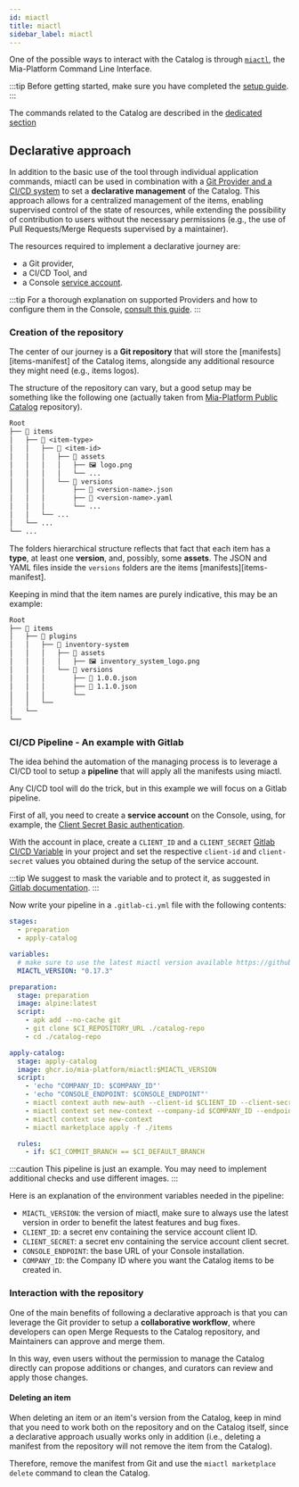 ```yaml
---
id: miactl
title: miactl
sidebar_label: miactl
---
```


One of the possible ways to interact with the Catalog is through [`miactl`](/cli/miactl/10_overview.md), the Mia-Platform Command Line Interface. 

:::tip
Before getting started, make sure you have completed the [setup guide](/cli/miactl/20_setup.md).
:::

The commands related to the Catalog are described in the [dedicated section](/cli/miactl/30_commands.md#marketplace)

## Declarative approach

In addition to the basic use of the tool through individual application commands, miactl can be used in combination with a [Git Provider and a CI/CD system](/console/company-configuration/providers/overview.md) to set a **declarative management** of the Catalog. This approach allows for a centralized management of the items, enabling supervised control of the state of resources, while extending the possibility of contribution to users without the necessary permissions (e.g., the use of Pull Requests/Merge Requests supervised by a maintainer).

The resources required to implement a declarative journey are:

- a Git provider,
- a CI/CD Tool, and
- a Console [service account](/development_suite/identity-and-access-management/manage-service-accounts.md).

:::tip
For a thorough explanation on supported Providers and how to configure them in the Console, [consult this guide](/console/company-configuration/providers/configure-provider.mdx).
:::

### Creation of the repository

The center of our journey is a **Git repository** that will store the [manifests][items-manifest] of the Catalog items, alongside any additional resource they might need (e.g., items logos).

The structure of the repository can vary, but a good setup may be something like the following one (actually taken from [Mia-Platform Public Catalog](https://github.com/mia-platform-marketplace/public-catalog) repository).

```txt
Root
├── 📁 items
│   ├── 📁 <item-type>
│   │   ├── 📁 <item-id>
│   │   │   ├── 📁 assets
│   │   │   │   ├── 🖼️ logo.png
│   │   │   │   └── ...
│   │   │   └── 📁 versions
│   │   │       ├── 📄 <version-name>.json
│   │   │       ├── 📄 <version-name>.yaml
│   │   │       └── ...
│   │   └── ...
│   └── ...
└── ...
```

The folders hierarchical structure reflects that fact that each item has a **type**, at least one **version**, and, possibly, some **assets**. The JSON and YAML files inside the `versions` folders are the items [manifests][items-manifest].

Keeping in mind that the item names are purely indicative, this may be an example:

```txt
Root
├── 📁 items
│   ├── 📁 plugins
│   │   ├── 📁 inventory-system
│   │   │   ├── 📁 assets
│   │   │   │   ├── 🖼️ inventory_system_logo.png
│   │   │   └── 📁 versions
│   │   │       ├── 📄 1.0.0.json
│   │   │       ├── 📄 1.1.0.json
│   │   │       └── 
│   │   └── 
│   └──
└──
```

### CI/CD Pipeline - An example with Gitlab

The idea behind the automation of the managing process is to leverage a CI/CD tool to setup a **pipeline** that will apply all the manifests using miactl.

Any CI/CD tool will do the trick, but in this example we will focus on a Gitlab pipeline.

First of all, you need to create a **service account** on the Console, using, for example, the [Client Secret Basic authentication](/development_suite/identity-and-access-management/manage-service-accounts.md#adding-a-service-account). 

With the account in place, create a `CLIENT_ID` and a `CLIENT_SECRET` [Gitlab CI/CD Variable](https://docs.gitlab.com/ee/ci/variables/) in your project and set the respective `client-id` and `client-secret` values you obtained during the setup of the service account.

:::tip
We suggest to mask the variable and to protect it, as suggested in [Gitlab documentation](https://docs.gitlab.com/ee/ci/variables/#cicd-variable-security).
:::

Now write your pipeline in a `.gitlab-ci.yml` file with the following contents:

```yaml
stages:
  - preparation
  - apply-catalog

variables:
  # make sure to use the latest miactl version available https://github.com/mia-platform/miactl/releases
  MIACTL_VERSION: "0.17.3"  

preparation:
  stage: preparation
  image: alpine:latest
  script:
    - apk add --no-cache git
    - git clone $CI_REPOSITORY_URL ./catalog-repo
    - cd ./catalog-repo

apply-catalog:
  stage: apply-catalog
  image: ghcr.io/mia-platform/miactl:$MIACTL_VERSION
  script:
    - 'echo "COMPANY_ID: $COMPANY_ID"'
    - 'echo "CONSOLE_ENDPOINT: $CONSOLE_ENDPOINT"'
    - miactl context auth new-auth --client-id $CLIENT_ID --client-secret $CLIENT_SECRET
    - miactl context set new-context --company-id $COMPANY_ID --endpoint $CONSOLE_ENDPOINT --auth-name new-auth
    - miactl context use new-context
    - miactl marketplace apply -f ./items

  rules:
    - if: $CI_COMMIT_BRANCH == $CI_DEFAULT_BRANCH
```

:::caution
This pipeline is just an example. You may need to implement additional checks and use different images.
:::

Here is an explanation of the environment variables needed in the pipeline:

- `MIACTL_VERSION`: the version of miactl, make sure to always use the latest version in order to benefit the latest features and bug fixes.
- `CLIENT_ID`: a secret env containing the service account client ID.
- `CLIENT_SECRET`: a secret env containing the service account client secret.
- `CONSOLE_ENDPOINT`: the base URL of your Console installation.
- `COMPANY_ID`: the Company ID where you want the Catalog items to be created in.

### Interaction with the repository

One of the main benefits of following a declarative approach is that you can leverage the Git provider to setup a **collaborative workflow**, where developers can open Merge Requests to the Catalog repository, and Maintainers can approve and merge them.

In this way, even users without the permission to manage the Catalog directly can propose additions or changes, and curators can review and apply those changes.

#### Deleting an item

When deleting an item or an item's version from the Catalog, keep in mind that you need to work both on the repository and on the Catalog itself, since a declarative approach usually works only in addition (i.e., deleting a manifest from the repository will not remove the item from the Catalog).

Therefore, remove the manifest from Git and use the `miactl marketplace delete` command to clean the Catalog.